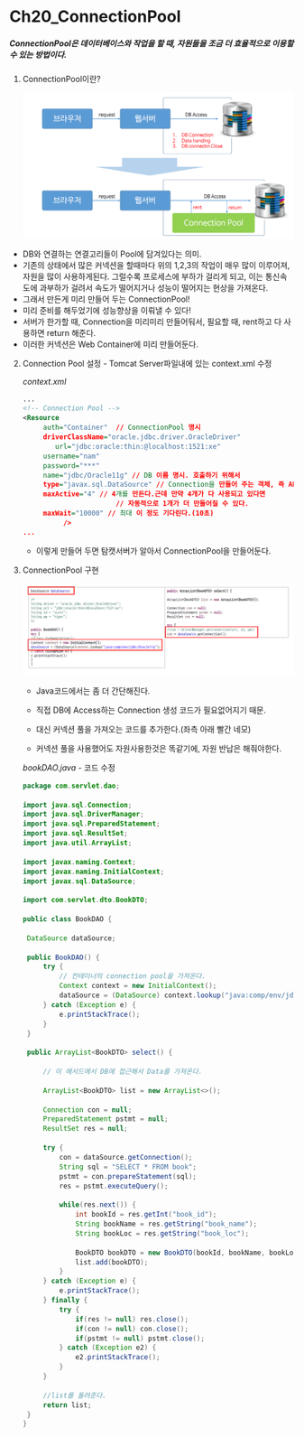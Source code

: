 # Ch20_ConnectionPool

##### ConnectionPool은 데이터베이스와 작업을 할 때, 자원들을 조금 더 효율적으로 이용할 수 있는 방법이다.

1. ConnectionPool이란?

   ![](./ch20_connectionpool/connectionpool1.png)

* DB와 연결하는 연결고리들이 Pool에 담겨있다는 의미.
* 기존의 상태에서 많은 커넥션을 할때마다 위의 1,2,3의 작업이 매우 많이 이루어져, 자원을 많이 사용하게된다. 그럴수록 프로세스에 부하가 걸리게 되고, 이는 통신속도에 과부하가 걸려서 속도가 떨어지거나 성능이 떨어지는 현상을 가져온다.
* 그래서 만든게 미리 만들어 두는 ConnectionPool!
* 미리 준비를 해두었기에 성능향상을 이뤄낼 수 있다!
* 서버가 한가할 때, Connection을 미리미리 만들어둬서, 필요할 때, rent하고 다 사용하면 return 해준다.
* 이러한 커넥션은 Web Container에 미리 만들어둔다.

2. Connection Pool 설정 - Tomcat Server파일내에 있는 context.xml 수정

   *context.xml*

   ```xml
   ...
   <!-- Connection Pool -->
   <Resource
       	auth="Container"  // ConnectionPool 명시
       	driverClassName="oracle.jdbc.driver.OracleDriver"    		     		 
           url="jdbc:oracle:thin:@localhost:1521:xe"
       	username="nam"
       	password="***"
       	name="jdbc/Oracle11g" // DB 이름 명시. 호출하기 위해서
       	type="javax.sql.DataSource" // Connection을 만들어 주는 객체, 즉 API
       	maxActive="4" // 4개를 만든다.근데 만약 4개가 다 사용되고 있다면
             			  // 자동적으로 1개가 더 만들어질 수 있다.
       	maxWait="10000" // 최대 이 정도 기다린다.(10초)
             /> 
   ...
   ```

   * 이렇게 만들어 두면 탐캣서버가 알아서 ConnectionPool을 만들어둔다.

3. ConnectionPool 구현

   ![](./ch20_connectionpool/connectionpool3.png)

   * Java코드에서는 좀 더 간단해진다. 

   * 직접 DB에 Access하는 Connection 생성 코드가 필요없어지기 때문.

   * 대신 커넥션 풀을 가져오는 코드를 추가한다.(좌측 아래 빨간 네모)
   * 커넥션 풀을 사용했어도 자원사용한것은 똑같기에, 자원 반납은 해줘야한다.

   *bookDAO.java* - 코드 수정

   ```java
   package com.servlet.dao;
   
   import java.sql.Connection;
   import java.sql.DriverManager;
   import java.sql.PreparedStatement;
   import java.sql.ResultSet;
   import java.util.ArrayList;
   
   import javax.naming.Context;
   import javax.naming.InitialContext;
   import javax.sql.DataSource;
   
   import com.servlet.dto.BookDTO;
   
   public class BookDAO {
   	
   	DataSource dataSource;
   
   	public BookDAO() {
   		try {
   			// 컨테이너의 connection pool을 가져온다.
   			Context context = new InitialContext();
   			dataSource = (DataSource) context.lookup("java:comp/env/jdbc/Oracle11g");
   		} catch (Exception e) {
   			e.printStackTrace();
   		}
   	}
   	
   	public ArrayList<BookDTO> select() {
   		
   		// 이 메서드에서 DB에 접근해서 Data를 가져온다.
   		
   		ArrayList<BookDTO> list = new ArrayList<>();
   		
   		Connection con = null;
   		PreparedStatement pstmt = null;
   		ResultSet res = null;
   		
   		try {
   			con = dataSource.getConnection();
   			String sql = "SELECT * FROM book";
   			pstmt = con.prepareStatement(sql);
   			res = pstmt.executeQuery();
   			
   			while(res.next()) {
   				int bookId = res.getInt("book_id");
   				String bookName = res.getString("book_name");
   				String bookLoc = res.getString("book_loc");
   				
   				BookDTO bookDTO = new BookDTO(bookId, bookName, bookLoc);
   				list.add(bookDTO);
   			}
   		} catch (Exception e) {
   			e.printStackTrace();
   		} finally {
   			try {
   				if(res != null) res.close();
   				if(con != null) con.close();
   				if(pstmt != null) pstmt.close();
   			} catch (Exception e2) {
   				e2.printStackTrace();
   			}
   		}
   		
   		//list를 돌려준다.
   		return list;
   	}
   }
   
   ```
